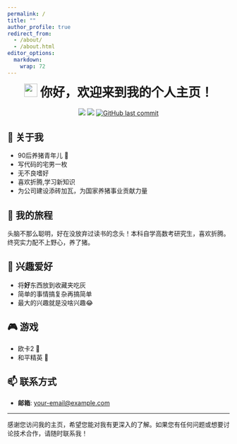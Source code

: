 ```yaml
---
permalink: /
title: ""
author_profile: true
redirect_from: 
  - /about/
  - /about.html
editor_options: 
  markdown: 
    wrap: 72
---
```


<h1 align="center" style="margin-top: 0;">

<img src="https://emojis.slackmojis.com/emojis/images/1531849430/4246/blob-sunglasses.gif?1531849430" width="30"/>
你好，欢迎来到我的个人主页！

</h1>

<p align="center">

<img src="https://img.shields.io/badge/gender-%F0%9F%A4%B5 gentleman-critical"/>
<a href="https://visitorbadge.io/status?path=https%3A%2F%2Fgithub.com%2Ftony2015116%2Ftony2015116.github.io"><img src="https://api.visitorbadge.io/api/visitors?path=https%3A%2F%2Fgithub.com%2Ftony2015116%2Ftony2015116.github.io&amp;countColor=%23f47373&amp;style=flat"/></a>
<a href="#"><img src="https://img.shields.io/github/last-commit/tony2015116/tony2015116.github.io" alt="GitHub last commit"/></a>

</p>

## 🙋 关于我

- 90后养猪青年儿 🐷
- 写代码的宅男一枚
- 无不良嗜好
- 喜欢折腾,学习新知识
- 为公司建设添砖加瓦，为国家养猪事业贡献力量

## 🌱 我的旅程

头脑不那么聪明，好在没放弃过读书的念头！本科自学高数考研究生，喜欢折腾。终究实力配不上野心，养了猪。

## 🎈 兴趣爱好

- 将**好**东西放到收藏夹吃灰
- 简单的事情搞复杂再搞简单
- 最大的兴趣就是没啥兴趣😂

## 🎮 游戏
- 欧卡2 🚚
- 和平精英 🔫


## 📫 联系方式

- **邮箱**: [your-email\@example.com](mailto:your-email@example.com)

------------------------------------------------------------------------

感谢您访问我的主页，希望您能对我有更深入的了解。如果您有任何问题或想要讨论技术合作，请随时联系我！






